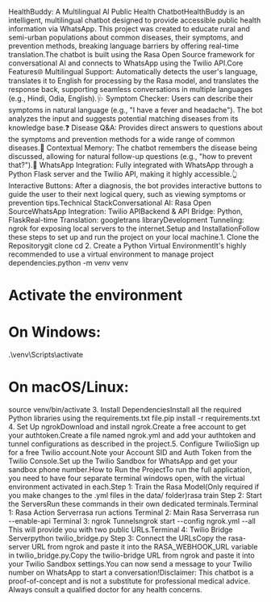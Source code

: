 HealthBuddy: A Multilingual AI Public Health ChatbotHealthBuddy is an intelligent, multilingual chatbot designed to provide accessible public health information via WhatsApp. This project was created to educate rural and semi-urban populations about common diseases, their symptoms, and prevention methods, breaking language barriers by offering real-time translation.The chatbot is built using the Rasa Open Source framework for conversational AI and connects to WhatsApp using the Twilio API.Core Features🌐 Multilingual Support: Automatically detects the user's language, translates it to English for processing by the Rasa model, and translates the response back, supporting seamless conversations in multiple languages (e.g., Hindi, Odia, English).🩺 Symptom Checker: Users can describe their symptoms in natural language (e.g., "I have a fever and headache"). The bot analyzes the input and suggests potential matching diseases from its knowledge base.❓ Disease Q&A: Provides direct answers to questions about the symptoms and prevention methods for a wide range of common diseases.🧠 Contextual Memory: The chatbot remembers the disease being discussed, allowing for natural follow-up questions (e.g., "how to prevent that?").📱 WhatsApp Integration: Fully integrated with WhatsApp through a Python Flask server and the Twilio API, making it highly accessible.👆 Interactive Buttons: After a diagnosis, the bot provides interactive buttons to guide the user to their next logical query, such as viewing symptoms or prevention tips.Technical StackConversational AI: Rasa Open SourceWhatsApp Integration: Twilio APIBackend & API Bridge: Python, FlaskReal-time Translation: googletrans libraryDevelopment Tunneling: ngrok for exposing local servers to the internet.Setup and InstallationFollow these steps to set up and run the project on your local machine.1. Clone the Repositorygit clone <your-repository-url>
cd <repository-folder>
2. Create a Python Virtual EnvironmentIt's highly recommended to use a virtual environment to manage project dependencies.python -m venv venv
# Activate the environment
# On Windows:
.\venv\Scripts\activate
# On macOS/Linux:
source venv/bin/activate
3. Install DependenciesInstall all the required Python libraries using the requirements.txt file.pip install -r requirements.txt
4. Set Up ngrokDownload and install ngrok.Create a free account to get your authtoken.Create a file named ngrok.yml and add your authtoken and tunnel configurations as described in the project.5. Configure TwilioSign up for a free Twilio account.Note your Account SID and Auth Token from the Twilio Console.Set up the Twilio Sandbox for WhatsApp and get your sandbox phone number.How to Run the ProjectTo run the full application, you need to have four separate terminal windows open, with the virtual environment activated in each.Step 1: Train the Rasa Model(Only required if you make changes to the .yml files in the data/ folder)rasa train
Step 2: Start the ServersRun these commands in their own dedicated terminals.Terminal 1: Rasa Action Serverrasa run actions
Terminal 2: Main Rasa Serverrasa run --enable-api
Terminal 3: ngrok Tunnelsngrok start --config ngrok.yml --all
This will provide you with two public URLs.Terminal 4: Twilio Bridge Serverpython twilio_bridge.py
Step 3: Connect the URLsCopy the rasa-server URL from ngrok and paste it into the RASA_WEBHOOK_URL variable in twilio_bridge.py.Copy the twilio-bridge URL from ngrok and paste it into your Twilio Sandbox settings.You can now send a message to your Twilio number on WhatsApp to start a conversation!Disclaimer: This chatbot is a proof-of-concept and is not a substitute for professional medical advice. Always consult a qualified doctor for any health concerns.
